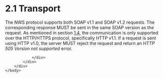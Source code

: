 <html dir="LTR" xmlns:mshelp="http://msdn.microsoft.com/mshelp" xmlns:ddue="http://ddue.schemas.microsoft.com/authoring/2003/5" xmlns:xlink="http://www.w3.org/1999/xlink" xmlns:tool="http://www.microsoft.com/tooltip">
    <head>
        <meta http-equiv="Content-Type" content="text/html; CHARSET=utf-8"></meta>
        <meta name="save" content="history"></meta>
        <title>2.1 Transport</title>
        <xml>
            <mshelp:toctitle title="2.1 Transport"></mshelp:toctitle>
            <mshelp:rltitle title="[MS-SSNWS]: Transport"></mshelp:rltitle>
            <mshelp:keyword index="A" term="e8f41ce4-6167-4a7d-a224-653e6f45af17"></mshelp:keyword>
            <mshelp:attr name="DCSext.ContentType" value="open specification"></mshelp:attr>
            <mshelp:attr name="AssetID" value="e8f41ce4-6167-4a7d-a224-653e6f45af17"></mshelp:attr>
            <mshelp:attr name="TopicType" value="kbRef"></mshelp:attr>
            <mshelp:attr name="DCSext.Title" value="[MS-SSNWS]: Transport" />
        </xml>
    </head>
    <body>
        <div id="header">
            <h1 class="heading">2.1 Transport</h1>
        </div>
        <div id="mainSection">
            <div id="mainBody">
                <div id="allHistory" class="saveHistory"></div>
                <div id="sectionSection0" class="section" name="collapseableSection">
                    

<p>The NWS protocol supports both SOAP v1.1 and SOAP v1.2
requests. The corresponding response MUST be sent in the same SOAP version as
the request. As mentioned in section <a href="a1b65ded-2f3d-44fb-8826-3100ae2e64c8.html">1.4</a>, the communication is
only supported over the HTTP/HTTPS protocol, specifically HTTP v1.1. If a
request is sent using HTTP v1.0, the server MUST reject the request and return
an <i>HTTP 505 Version not supported</i> error.</p>


                </div>
            </div>
        </div>
    </body>
</html>